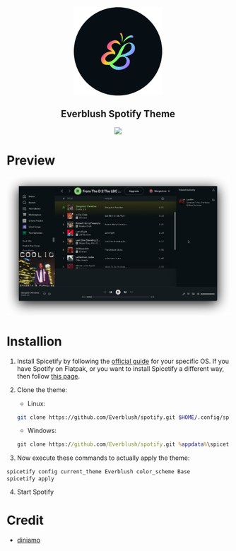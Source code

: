 <div align="center">
<img align="center" src="https://github.com/Everblush/assets/blob/main/logo.png" style="height: 200px; width: 200px;" alt="logo"> 
</div> 

<h2 align="center"> Everblush Spotify Theme</h2>

<p align="center">
<img src="https://img.shields.io/static/v1?label=license&message=MIT&color=8ccf7e&labelColor=141b1e&style=for-the-badge">
</p>

# Preview
<p align="center"> 
  <img src="https://raw.githubusercontent.com/Everblush/assets/main/spotify/preview.png">
</p>

# Installion
1. Install Spicetify by following the [official guide](https://spicetify.app/docs/getting-started) for your specific OS. If you have Spotify on Flatpak, or you want to install Spicetify a different way, then follow [this page](https://spicetify.app/docs/advanced-usage/installation).
2. Clone the theme:

	- Linux:
	```sh
	git clone https://github.com/Everblush/spotify.git $HOME/.config/spicetify/Themes/Everblush
	```
	- Windows:
	```cmd
	git clone https://github.com/Everblush/spotify.git %appdata%\spicetify\Themes\Everblush
	```
3. Now execute these commands to actually apply the theme:
```
spicetify config current_theme Everblush color_scheme Base
spicetify apply
```
4. Start Spotify

# Credit
* [diniamo](https://github.com/diniamo)
